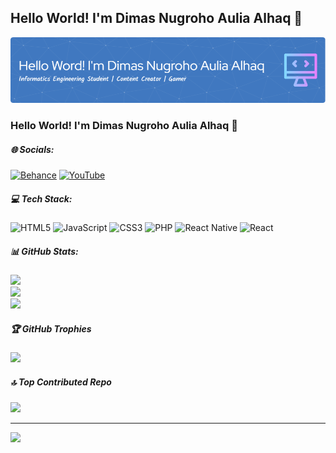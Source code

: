 ## Hello World! I'm Dimas Nugroho Aulia Alhaq 👋

![Header](github-header-image.png)

<!-- - 🔭 I’m currently working on **@lewincourse**
- 🌱 I’m currently learning [**Laravel**](https://laravel.com) Framework
- 🙂🙂🙂🙂

##### Skills

[![My Skills](https://skillicons.dev/icons?i=html,css,javascript,php,figma,vue&theme=light)](https://skillicons.dev)
<img src="https://img.shields.io/badge/HTML5-E34F26?style=for-the-badge&logo=html5&logoColor=white" /> <img src="https://img.shields.io/badge/CSS3-1572B6?style=for-the-badge&logo=css3&logoColor=white"> <img src="https://img.shields.io/badge/JavaScript-323330?style=for-the-badge&logo=javascript&logoColor=F7DF1E" /> <img src="https://img.shields.io/badge/PHP-777BB4?style=for-the-badge&logo=php&logoColor=white" /> <img src="https://img.shields.io/badge/Vue%20js-35495E?style=for-the-badge&logo=vuedotjs&logoColor=4FC08D" />

##### Connnect with me

![https://youtube.com/dimasalhaq](https://img.shields.io/badge/YouTube-FF0000?style=for-the-badge&logo=youtube&logoColor=white) ![https://linkedin.com/dimas-nugroho-a-27ba44294/](https://img.shields.io/badge/LinkedIn-0077B5?style=for-the-badge&logo=linkedin&logoColor=white)

##### My Github Stats

![Dima's GitHub stats](https://github-readme-stats.vercel.app/api?username=dimasalhaq&show_icons=true&theme=buefy) -->


### Hello World! I'm Dimas Nugroho Aulia Alhaq 👋


##### 🌐 Socials:
[![Behance](https://img.shields.io/badge/Behance-1769ff?logo=behance&logoColor=white)](https://behance.net/dimasnaa) [![YouTube](https://img.shields.io/badge/YouTube-%23FF0000.svg?logo=YouTube&logoColor=white)](https://youtube.com/@@dimmssss__________1) 

#####  💻 Tech Stack:
![HTML5](https://img.shields.io/badge/html5-%23E34F26.svg?style=for-the-badge&logo=html5&logoColor=white) ![JavaScript](https://img.shields.io/badge/javascript-%23323330.svg?style=for-the-badge&logo=javascript&logoColor=%23F7DF1E) ![CSS3](https://img.shields.io/badge/css3-%231572B6.svg?style=for-the-badge&logo=css3&logoColor=white) ![PHP](https://img.shields.io/badge/php-%23777BB4.svg?style=for-the-badge&logo=php&logoColor=white) ![React Native](https://img.shields.io/badge/react_native-%2320232a.svg?style=for-the-badge&logo=react&logoColor=%2361DAFB) ![React](https://img.shields.io/badge/react-%2320232a.svg?style=for-the-badge&logo=react&logoColor=%2361DAFB)
##### 📊 GitHub Stats:
![](https://github-readme-stats.vercel.app/api?username=dimasalhaq&theme=buefy&hide_border=false&include_all_commits=false&count_private=false)<br/>
![](https://nirzak-streak-stats.vercel.app/?user=dimasalhaq&theme=buefy&hide_border=false)<br/>
![](https://github-readme-stats.vercel.app/api/top-langs/?username=dimasalhaq&theme=buefy&hide_border=false&include_all_commits=false&count_private=false&layout=compact)

##### 🏆 GitHub Trophies
![](https://github-profile-trophy.vercel.app/?username=dimasalhaq&theme=radical&no-frame=false&no-bg=true&margin-w=4)

#####  🔝 Top Contributed Repo
![](https://github-contributor-stats.vercel.app/api?username=dimasalhaq&limit=5&theme=dark&combine_all_yearly_contributions=true)

---
[![](https://visitcount.itsvg.in/api?id=dimasalhaq&icon=0&color=0)](https://visitcount.itsvg.in)

<!-- Proudly created with GPRM ( https://gprm.itsvg.in ) -->